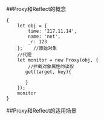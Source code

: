 ##Proxy和Reflect的概念

```
{
    let obj = {
        time: '217.11.14',
        name: 'net',
        _r: 123
    };    //原始对象
    //代理
    let monitor = new Proxy(obj, {
        //拦截对象属性的读取
       get(target, key){
        
       } 
    });
    monitor
}
```




##Proxy和Reflect的适用场景







